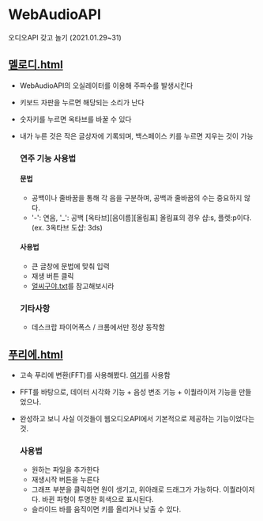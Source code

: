 # WebAudioAPI
오디오API 갖고 놀기 (2021.01.29~31)

## <a href="https://esctabcapslock.github.io/WebAudioAPI/%EB%A9%9C%EB%A1%9C%EB%94%94.html">멜로디.html</a>
- WebAudioAPI의 오실레이터를 이용해 주파수를 발생시킨다
- 키보드 자판을 누르면 해당되는 소리가 난다
- 숫자키를 누르면 옥타브를 바꿀 수 있다
- 내가 누른 것은 작은 글상자에 기록되며, 백스페이스 키를 누르면 지우는 것이 가능

    ### 연주 기능 사용법
    #### 문법
    - 공백이나 줄바꿈을 통해 각 음을 구분하며, 공백과 줄바꿈의 수는 중요하지 않다.
    - '-': 연음, '_': 공백 \[옥타브\]\[음이름\]\[올림표\] 올림표의 경우 샵:s, 플렛:p이다. (ex. 3옥타브 도샵: 3ds)
    #### 사용법
    - 큰 글창에 문법에 맞춰 입력
    - 재생 버튼 클릭
    - <a href="https://github.com/esctabcapslock/WebAudioAPI/blob/main/%EC%96%BC%EC%94%A8%EA%B5%AC%EC%95%BC%20%EC%95%85%EB%B3%B4.txt">얼씨구야.txt</a>를 참고해보시라

    ### 기타사항
    - 데스크랍 파이어폭스 / 크롬에서만 정상 동작함

## <a href="https://esctabcapslock.github.io/WebAudioAPI/%ED%91%B8%EB%A6%AC%EC%97%90.html">푸리에.html</a>
- 고속 푸리에 변환(FFT)를 사용해봤다. <a href="https://evan-moon.github.io/2019/07/10/javascript-audio-waveform/">여기</a>를 사용함
- FFT를 바탕으로, 데이터 시각화 기능 + 음성 변조 기능 + 이퀄라이저 기능을 만들었으나.
- 완성하고 보니 사실  이것들이 웹오디오API에서 기본적으로 제공하는 기능이었다는 것. 

  
    ### 사용법
    - 원하는 파일을 추가한다
    - 재생시작 버튼을 누른다
    - 그래프 부분을 클릭하면 원이 생기고, 위아래로 드래그가 가능하다. 이퀄라이저다. 바뀐 파형이 투명한 회색으로 표시된다.
    - 슬라이드 바를 움직이면 키를 올리거나 낮출 수 있다.
  
 
